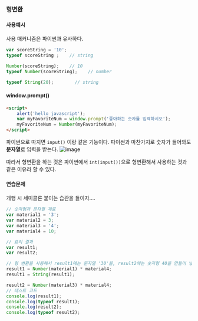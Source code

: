 ### 형변환

#### 사용예시
사용 매커니즘은 파이썬과 유사하다.
```javascript
var scoreString = '10';
typeof scoreString ;    // string

Number(scoreString);    // 10
typeof Number(scoreString);    // number

typeof String(20);        // string
```

#### window.prompt()
```html
<script>
    alert('hello javascript');
    var myFavoriteNum = window.prompt('좋아하는 숫자를 입력하시오');
    myFavoriteNum = Number(myFavoriteNum);
</script>
```
파이썬으로 따지면 `input()` 이랑 같은 기능이다.
파이썬과 마찬가지로 숫자가 들어와도 **문자열**로 입력을 받는다. 
![image](https://user-images.githubusercontent.com/53211781/75354427-48808900-58f0-11ea-884f-8da5c3a6ae7c.png)

따라서 형변환을 하는 것은 파이썬에서 `int(input())`으로 형변환해서 사용하는 것과 같은 이유라 할 수 있다. 

#### 연습문제

개행 시 세미콜론 붙이는 습관을 들이자....
```javascript
// 숫자형과 문자열 재료
var material1 = '3';
var material2 = 3;
var material3 = '4';
var material4 = 10;

// 요리 결과
var result1;
var result2;

// 형 변환을 사용해서 result1에는 문자열 '30'을, result2에는 숫자형 40을 만들어 넣어보세요.
result1 = Number(material1) * material4;
result1 = String(result1);

result2 = Number(material3) * material4;
// 테스트 코드
console.log(result1);
console.log(typeof result1);
console.log(result2);
console.log(typeof result2);
```
